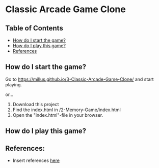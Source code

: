 # Classic Arcade Game Clone
## Table of Contents

- [How do I start the game?](#HowdoIstartthegame?)
- [How do I play this game?](#HowdoIplaythisgame?)
- [References](#References:)

## How do I start the game?

Go to https://millus.github.io/3-Classic-Arcade-Game-Clone/ and start playing.

or...

1. Download this project
2. Find the index.html in <your-path-to>/2-Memory-Game/index.html
3. Open the "index.html"-file in your browser.

## How do I play this game?

## References:
- Insert references [here](https://url.com)
